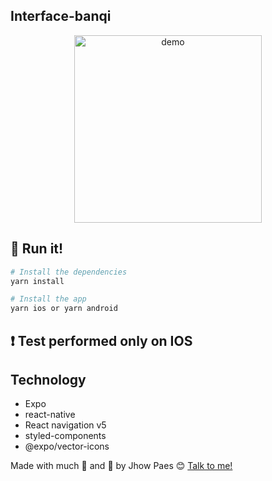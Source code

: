 ## Interface-banqi

<p align="center">
  <img alt="demo" src="https://im7.ezgif.com/tmp/ezgif-7-9bda909610b8.gif" width="300px">
</p>

## :iphone: Run it!

```bash
# Install the dependencies
yarn install

# Install the app
yarn ios or yarn android

```

## :exclamation: Test performed only on IOS

## Technology

- Expo
- react-native
- React navigation v5
- styled-components
- @expo/vector-icons



Made with much :purple_heart: and :muscle: by Jhow Paes :blush: <a href="https://www.linkedin.com/in/jhowpaes/">Talk to me!</a>
